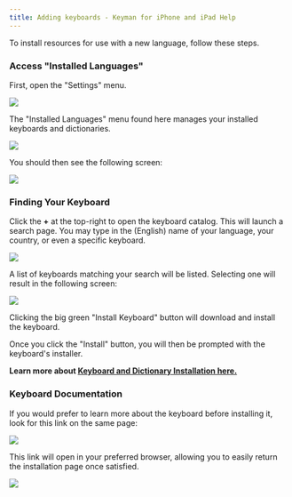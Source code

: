 ```yaml
---
title: Adding keyboards - Keyman for iPhone and iPad Help
---
```


To install resources for use with a new language, follow these steps.

### Access "Installed Languages"
First, open the "Settings" menu.

![](../ios_images/add-keyboard-i.png)

The "Installed Languages" menu found here manages your installed keyboards and dictionaries.

![](../ios_images/add-keyboard-i2.png)

You should then see the following screen:

![](../ios_images/add-keyboard-i3.png)


### Finding Your Keyboard
Click the **+** at the top-right to open the keyboard catalog.  This will launch a search page.  You may type in the (English) name of your language, your country, or even a specific keyboard.

![](../ios_images/keyboard-search-1.png)

A list of keyboards matching your search will be listed. Selecting one will result in the following screen:

![](../ios_images/keyboard-search-2.png)

Clicking the big green "Install Keyboard" button will download and install the keyboard.

Once you click the "Install" button, you will then be prompted with the keyboard's installer.

**Learn more about [Keyboard and Dictionary Installation here.](installing-packages)**

### Keyboard Documentation

If you would prefer to learn more about the keyboard before installing it, look for this link on the same page:

![](../ios_images/keyboard-search-3.png)

This link will open in your preferred browser, allowing you to easily return the installation page once satisfied.

![](../ios_images/keyboard-search-4.png)

